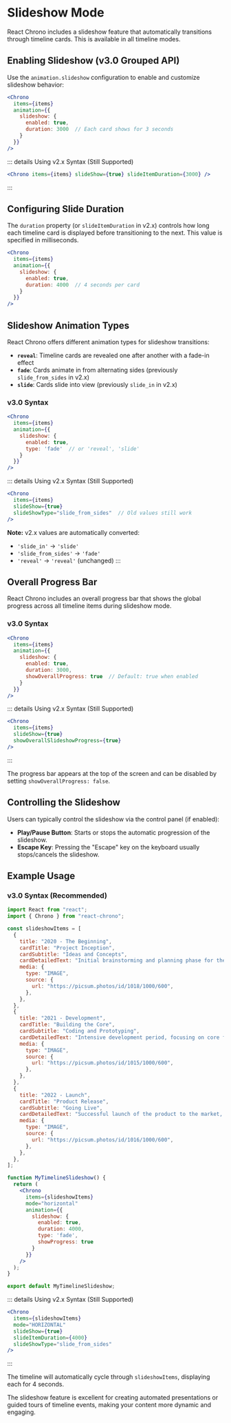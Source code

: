 # Slideshow Mode

React Chrono includes a slideshow feature that automatically transitions through timeline cards. This is available in all timeline modes.

## Enabling Slideshow (v3.0 Grouped API)

Use the `animation.slideshow` configuration to enable and customize slideshow behavior:

```jsx
<Chrono
  items={items}
  animation={{
    slideshow: {
      enabled: true,
      duration: 3000  // Each card shows for 3 seconds
    }
  }}
/>
```

::: details Using v2.x Syntax (Still Supported)
```jsx
<Chrono items={items} slideShow={true} slideItemDuration={3000} />
```
:::

## Configuring Slide Duration

The `duration` property (or `slideItemDuration` in v2.x) controls how long each timeline card is displayed before transitioning to the next. This value is specified in milliseconds.

```jsx
<Chrono
  items={items}
  animation={{
    slideshow: {
      enabled: true,
      duration: 4000  // 4 seconds per card
    }
  }}
/>
```

## Slideshow Animation Types

React Chrono offers different animation types for slideshow transitions:

-   **`reveal`**: Timeline cards are revealed one after another with a fade-in effect
-   **`fade`**: Cards animate in from alternating sides (previously `slide_from_sides` in v2.x)
-   **`slide`**: Cards slide into view (previously `slide_in` in v2.x)

### v3.0 Syntax

```jsx
<Chrono
  items={items}
  animation={{
    slideshow: {
      enabled: true,
      type: 'fade'  // or 'reveal', 'slide'
    }
  }}
/>
```

::: details Using v2.x Syntax (Still Supported)
```jsx
<Chrono
  items={items}
  slideShow={true}
  slideShowType="slide_from_sides"  // Old values still work
/>
```

**Note:** v2.x values are automatically converted:
- `'slide_in'` → `'slide'`
- `'slide_from_sides'` → `'fade'`
- `'reveal'` → `'reveal'` (unchanged)
:::

## Overall Progress Bar

React Chrono includes an overall progress bar that shows the global progress across all timeline items during slideshow mode.

### v3.0 Syntax

```jsx
<Chrono
  items={items}
  animation={{
    slideshow: {
      enabled: true,
      duration: 3000,
      showOverallProgress: true  // Default: true when enabled
    }
  }}
/>
```

::: details Using v2.x Syntax (Still Supported)
```jsx
<Chrono
  items={items}
  slideShow={true}
  showOverallSlideshowProgress={true}
/>
```
:::

The progress bar appears at the top of the screen and can be disabled by setting `showOverallProgress: false`.

## Controlling the Slideshow

Users can typically control the slideshow via the control panel (if enabled):
-   **Play/Pause Button**: Starts or stops the automatic progression of the slideshow.
-   **Escape Key**: Pressing the "Escape" key on the keyboard usually stops/cancels the slideshow.

## Example Usage

### v3.0 Syntax (Recommended)

```jsx
import React from "react";
import { Chrono } from "react-chrono";

const slideshowItems = [
  {
    title: "2020 - The Beginning",
    cardTitle: "Project Inception",
    cardSubtitle: "Ideas and Concepts",
    cardDetailedText: "Initial brainstorming and planning phase for the new project.",
    media: {
      type: "IMAGE",
      source: {
        url: "https://picsum.photos/id/1018/1000/600",
      },
    },
  },
  {
    title: "2021 - Development",
    cardTitle: "Building the Core",
    cardSubtitle: "Coding and Prototyping",
    cardDetailedText: "Intensive development period, focusing on core features and functionality.",
    media: {
      type: "IMAGE",
      source: {
        url: "https://picsum.photos/id/1015/1000/600",
      },
    },
  },
  {
    title: "2022 - Launch",
    cardTitle: "Product Release",
    cardSubtitle: "Going Live",
    cardDetailedText: "Successful launch of the product to the market, gathering user feedback.",
    media: {
      type: "IMAGE",
      source: {
        url: "https://picsum.photos/id/1016/1000/600",
      },
    },
  },
];

function MyTimelineSlideshow() {
  return (
    <Chrono
      items={slideshowItems}
      mode="horizontal"
      animation={{
        slideshow: {
          enabled: true,
          duration: 4000,
          type: 'fade',
          showProgress: true
        }
      }}
    />
  );
}

export default MyTimelineSlideshow;
```

::: details Using v2.x Syntax (Still Supported)
```jsx
<Chrono
  items={slideshowItems}
  mode="HORIZONTAL"
  slideShow={true}
  slideItemDuration={4000}
  slideShowType="slide_from_sides"
/>
```
:::

The timeline will automatically cycle through `slideshowItems`, displaying each for 4 seconds.

The slideshow feature is excellent for creating automated presentations or guided tours of timeline events, making your content more dynamic and engaging.

